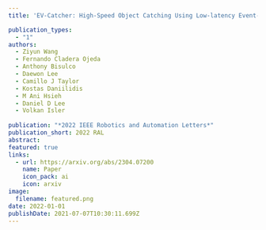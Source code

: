 ```yaml
---
title: 'EV-Catcher: High-Speed Object Catching Using Low-latency Event-based Neural Networks'

publication_types:
  - "1"
authors:
  - Ziyun Wang
  - Fernando Cladera Ojeda
  - Anthony Bisulco
  - Daewon Lee
  - Camillo J Taylor
  - Kostas Daniilidis
  - M Ani Hsieh
  - Daniel D Lee
  - Volkan Isler
  
publication: "*2022 IEEE Robotics and Automation Letters*"
publication_short: 2022 RAL
abstract: 
featured: true
links:
  - url: https://arxiv.org/abs/2304.07200
    name: Paper
    icon_pack: ai
    icon: arxiv
image:
  filename: featured.png
date: 2022-01-01
publishDate: 2021-07-07T10:30:11.699Z
---
```

